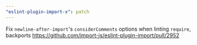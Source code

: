 ```yaml
---
"eslint-plugin-import-x": patch
---
```


Fix `newline-after-import`'s `considerComments` options when linting `require`, backports https://github.com/import-js/eslint-plugin-import/pull/2952
